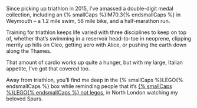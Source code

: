 Since picking up triathlon in 2015, I’ve amassed a double-digit medal collection, including an {% smallCaps %}IM70.3{% endsmallCaps %} in Weymouth – a 1.2&nbsp;mile&nbsp;swim, 56&nbsp;mile&nbsp;bike, and a half-marathon&nbsp;run.

Training for triathlon keeps life varied with three disciplines to keep on top of, whether that’s swimming in a reservoir head-to-toe in neoprene, clipping merrily up hills on Cleo, getting aero with Alice, or pushing the earth down along the&nbsp;Thames.

That amount of cardio works up quite a hunger, but with my large, Italian appetite, I've got that covered&nbsp;too.

Away from triathlon, you’ll find me deep in the {% smallCaps %}LEGO{% endsmallCaps %} box while reminding people that it’s [{% smallCaps %}LEGO{% endsmallCaps %} not legos](https://legonotlegos.com), in North London watching my beloved&nbsp;Spurs.

